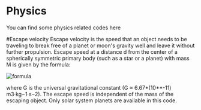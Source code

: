 # Physics
You can find some physics related codes here


#Escape velocity
Escape velocity is the speed that an object needs to be traveling to break free of a planet or moon's gravity well and leave it without further propulsion.
Escape speed at a distance d from the center of a spherically symmetric primary body (such as a star or a planet) with mass M is given by the formula:


![formula](https://wikimedia.org/api/rest_v1/media/math/render/svg/d633769f839f47fc06a0f469de082ad7ccf31f94)


where G is the universal gravitational constant (G ≈ 6.67*(10**-11) m3·kg−1·s−2).
The escape speed is independent of the mass of the escaping object.
Only solar system planets are available in this code.
